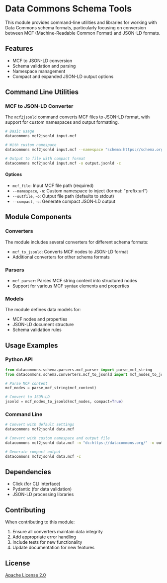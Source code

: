 # Data Commons Schema Tools

This module provides command-line utilities and libraries for working with Data Commons schema formats, particularly focusing on conversion between MCF (Machine-Readable Common Format) and JSON-LD formats.

## Features

- MCF to JSON-LD conversion
- Schema validation and parsing
- Namespace management
- Compact and expanded JSON-LD output options

## Command Line Utilities

### MCF to JSON-LD Converter

The `mcf2jsonld` command converts MCF files to JSON-LD format, with support for custom namespaces and output formatting.

```bash
# Basic usage
datacommons mcf2jsonld input.mcf

# With custom namespace
datacommons mcf2jsonld input.mcf --namespace "schema:https://schema.org/"

# Output to file with compact format
datacommons mcf2jsonld input.mcf -o output.jsonld -c
```

#### Options

- `mcf_file`: Input MCF file path (required)
- `--namespace`, `-n`: Custom namespace to inject (format: "prefix:url")
- `--outfile`, `-o`: Output file path (defaults to stdout)
- `--compact`, `-c`: Generate compact JSON-LD output

## Module Components

### Converters

The module includes several converters for different schema formats:

- `mcf_to_jsonld`: Converts MCF nodes to JSON-LD format
- Additional converters for other schema formats

### Parsers

- `mcf_parser`: Parses MCF string content into structured nodes
- Support for various MCF syntax elements and properties

### Models

The module defines data models for:

- MCF nodes and properties
- JSON-LD document structure
- Schema validation rules

## Usage Examples

### Python API

```python
from datacommons.schema.parsers.mcf_parser import parse_mcf_string
from datacommons.schema.converters.mcf_to_jsonld import mcf_nodes_to_jsonld

# Parse MCF content
mcf_nodes = parse_mcf_string(mcf_content)

# Convert to JSON-LD
jsonld = mcf_nodes_to_jsonld(mcf_nodes, compact=True)
```

### Command Line

```bash
# Convert with default settings
datacommons mcf2jsonld data.mcf

# Convert with custom namespace and output file
datacommons mcf2jsonld data.mcf -n "dc:https://datacommons.org/" -o output.jsonld

# Generate compact output
datacommons mcf2jsonld data.mcf -c
```

## Dependencies

- Click (for CLI interface)
- Pydantic (for data validation)
- JSON-LD processing libraries

## Contributing

When contributing to this module:
1. Ensure all converters maintain data integrity
2. Add appropriate error handling
3. Include tests for new functionality
4. Update documentation for new features

## License

[Apache License 2.0](https://www.apache.org/licenses/LICENSE-2.0)
